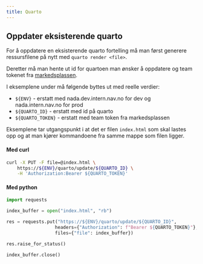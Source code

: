 ```yaml
---
title: Quarto
---
```


## Oppdater eksisterende quarto
For å oppdatere en eksisterende quarto fortelling må man først generere ressursfilene på nytt med `quarto render <file>`.

Deretter må man hente ut id for quartoen man ønsker å oppdatere og team tokenet fra [markedsplassen](https://data.intern.nav.no). 

I eksemplene under må følgende byttes ut med reelle verdier:

- `${ENV}` - erstatt med nada.dev.intern.nav.no for dev og nada.intern.nav.no for prod
- `${QUARTO_ID}` - erstatt med id på quarto
- `${QUARTO_TOKEN}` - erstatt med team token fra markedsplassen

Eksemplene tar utgangspunkt i at det er filen `index.html` som skal lastes opp og at man kjører kommandoene fra samme mappe som filen ligger.

#### Med curl

```bash
curl -X PUT -F file=@index.html \
    https://${ENV}/quarto/update/${QUARTO_ID} \
    -H 'Authorization:Bearer ${QUARTO_TOKEN}'
```

#### Med python
```python
import requests

index_buffer = open("index.html", "rb")

res = requests.put("https://${ENV}/quarto/update/${QUARTO_ID}",
                  headers={"Authorization": f"Bearer ${QUARTO_TOKEN}"},
                  files={"file": index_buffer})

res.raise_for_status()

index_buffer.close()
```
